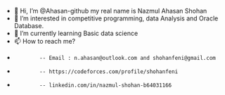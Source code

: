 - 👋 Hi, I’m @Ahasan-github my real name is Nazmul Ahasan Shohan
- 👀 I’m interested in competitive programming, data Analysis and Oracle Database. 
- 🌱 I’m currently learning Basic data science 
- 📫 How to reach me? 
-             -- Email : n.ahasan@outlook.com and shohanfeni@gmail.com
-             -- https://codeforces.com/profile/shohanfeni
-             -- linkedin.com/in/nazmul-shohan-b64031166

<!---
Ahasan-github/Ahasan-github is a ✨ special ✨ repository because its `README.md` (this file) appears on your GitHub profile.
You can click the Preview link to take a look at your changes.
--->
